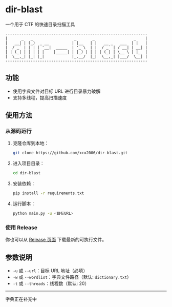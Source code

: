 # dir-blast 

一个用于 CTF 的快速目录扫描工具

```
--------------------------------------------------------------
|      _   _                  _       _                 _    |
|   __| | (_)  _ __          | |__   | |   __ _   ___  | |   |
|  / _` | | | | '__|  _____  | '_ \  | |  / _` | / __| | __| |
| | (_| | | | | |    |_____| | |_) | | | | (_| | \__ \ | |_  |
|  \__,_| |_| |_|            |_.__/  |_|  \__,_| |___/  \__| |
--------------------------------------------------------------
```

## 功能

- 使用字典文件对目标 URL 进行目录暴力破解
- 支持多线程，提高扫描速度

## 使用方法

### 从源码运行

1. 克隆仓库到本地：
    ```sh
    git clone https://github.com/xcx2006/dir-blast.git
    ```
2. 进入项目目录：
    ```sh
    cd dir-blast
    ```
3. 安装依赖：
    ```sh
    pip install -r requirements.txt
    ```
4. 运行脚本：
    ```sh
    python main.py -u <目标URL>
    ```

### 使用 Release

你也可以从 [Release 页面](https://github.com/Shindou-Ayane/dir-blast/releases) 下载最新的可执行文件。

## 参数说明

- `-u` 或 `--url`：目标 URL 地址（必填）
- `-w` 或 `--wordlist`：字典文件路径（默认: `dictionary.txt`）
- `-t` 或 `--threads`：线程数（默认: 20）

-----

字典正在补充中
